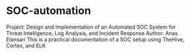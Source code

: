 # SOC-automation
Project: Design and Implementation of an Automated SOC System for Threat Intelligence, Log Analysis, and Incident Response
Author: Anas Elansari
This is a practical documentation of a SOC setup using TheHive, Cortex, and ELK
